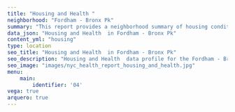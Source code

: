 ```yaml
---
title: "Housing and Health "
neighborhood: "Fordham - Bronx Pk"
summary: "This report provides a neighborhood summary of housing conditions and related health outcomes. It also describes population characteristics that can increase vulnerability to housing hazards."
data_json: "Housing and Health  in Fordham - Bronx Pk"
content_yml: "housing"
type: location
seo_title: "Housing and Health  in Fordham - Bronx Pk"
seo_description: "Housing and Health  data profile for the Fordham - Bronx Pk neighborhood of NYC."
seo_image: "images/nyc_health_report_housing_and_health.jpg"
menu:
    main:
        identifier: '04'
vega: true
arquero: true
---
```

